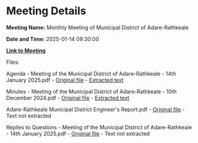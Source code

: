 # Meeting Details

**Meeting Name:** Monthly Meeting of Municipal District of Adare-Rathkeale

**Date and Time:** 2025-01-14 09:30:00

**[Link to Meeting](https://www.limerick.ie/council/whats-on/monthly-meeting-of-municipal-district-of-adare-rathkeale-11)**

Files: 

Agenda - Meeting of the Municipal District of Adare-Rathkeale - 14th January 2025.pdf - [Original file](https://www.limerick.ie/sites/default/files/media/documents/2025-01/agenda-meeting-of-the-municipal-district-of-adare-rathkeale-14th-january-2025.pdf) - [Extracted text](./Agenda%20-%20Meeting%20of%20the%20Municipal%20District%20of%20Adare-Rathkeale%20-%2014th%20January%202025.md)

Minutes - Meeting of the Municipal District of Adare-Rathkeale - 10th December 2024.pdf - [Original file](https://www.limerick.ie/sites/default/files/media/documents/2025-01/minutes-meeting-of-the-municipal-district-of-adare-rathkeale-11th-december-2024_0.pdf) - [Extracted text](./Minutes%20-%20Meeting%20of%20the%20Municipal%20District%20of%20Adare-Rathkeale%20-%2010th%20December%202024.md)

Adare-Rathkeale Municipal District Engineer's Report.pdf - [Original file](https://www.limerick.ie/sites/default/files/media/documents/2025-01/adare-rathkeale-municipal-district-engineers-report.pdf) - Text not extracted

Replies to Questions - Meeting of the Municipal District of Adare-Rathkeale - 14th January 2025.pdf - [Original file](https://www.limerick.ie/sites/default/files/media/documents/2025-01/replies-to-questions-meeting-of-the-municipal-district-of-adare-rathkeale-14th-january-2025.pdf) - Text not extracted

